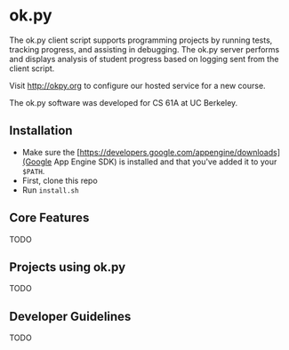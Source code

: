 ok.py
=====

The ok.py client script supports programming projects by running tests, tracking
progress, and assisting in debugging. The ok.py server performs and displays
analysis of student progress based on logging sent from the client script. 

Visit http://okpy.org to configure our hosted service for a new course. 

The ok.py software was developed for CS 61A at UC Berkeley.

Installation
-------------
* Make sure the [https://developers.google.com/appengine/downloads](Google App Engine SDK) is installed and that you've added it to your `$PATH`.
* First, clone this repo
* Run `install.sh`

Core Features
-------------

TODO

Projects using ok.py
--------------------

TODO

Developer Guidelines
--------------------

TODO

